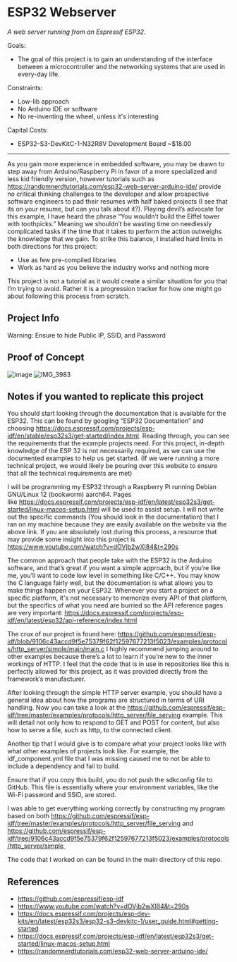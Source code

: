 # ESP32 Webserver

_A web server running from an Espressif ESP32._

Goals:
- The goal of this project is to gain an understanding of the interface between a microcontroller and the networking systems that are used in every-day life.

Constraints:
- Low-lib approach
- No Arduino IDE or software
- No re-inventing the wheel, unless it's interesting

Capital Costs:
- ESP32-S3-DevKitC-1-N32R8V Development Board ~$18.00

---

As you gain more experience in embedded software, you may be drawn to step away from Arduino/Raspberry Pi in favor of a more specialized and less kid friendly version, however tutorials such as https://randomnerdtutorials.com/esp32-web-server-arduino-ide/ provide no critical thinking challenges to the developer and allow prospective software engineers to pad their resumes with half baked projects (I see that its on your resume, but can you talk about it?). Playing devil’s advocate for this example, I have heard the phrase “You wouldn’t build the Eiffel tower with toothpicks.” Meaning we shouldn’t be wasting time on needlessly complicated tasks if the time that it takes to perform the action outweighs the knowledge that we gain. To strike this balance, I installed hard limits in both directions for this project:

- Use as few pre-compiled libraries
- Work as hard as you believe the industry works and nothing more

This project is not a tutorial as it would create a similar situation for you that I’m trying to avoid. Rather it is a progression tracker for how one might go about following this process from scratch.

## Project Info

Warning: Ensure to hide Public IP, SSID, and Password

## Proof of Concept

![image](https://github.com/user-attachments/assets/ec1851f6-9992-4c9e-9505-961348ca428b)
![IMG_3983](https://github.com/user-attachments/assets/3ebe019a-e2da-4b84-8e43-db375c6fdb98)

## Notes if you wanted to replicate this project

You should start looking through the documentation that is available for the ESP32. This can be found by googling “ESP32 Documentation” and choosing https://docs.espressif.com/projects/esp-idf/en/stable/esp32s3/get-started/index.html. Reading through, you can see the requirements that the example projects need. For this project, in-depth knowledge of the ESP 32 is not necessarily required, as we can use the documented examples to help us get started. (If we were running a more technical project, we would likely be pouring over this website to ensure that all the technical requirements are met)

I will be programming my ESP32 through a Raspberry Pi running Debian GNU/Linux 12 (bookworm) aarch64. Pages like https://docs.espressif.com/projects/esp-idf/en/latest/esp32s3/get-started/linux-macos-setup.html will be used to assist setup. I will not write out the specific commands (You should look in the documentation) that I ran on my machine because they are easily available on the website via the above link. If you are absolutely lost during this process, a resource that may provide some insight into this project is https://www.youtube.com/watch?v=dOVjb2wXI84&t=290s

The common approach that people take with the ESP32 is the Arduino software, and that’s great if you want a simple approach, but if you’re like me, you’ll want to code low level in something like C/C++. You may know the C language fairly well, but the documentation is what allows you to make things happen on your ESP32. Whenever you start a project on a specific platform, it's not necessary to memorize every API of that platform, but the specifics of what you need are burried so the API reference pages are very important: https://docs.espressif.com/projects/esp-idf/en/latest/esp32/api-reference/index.html

The crux of our project is found here: https://github.com/espressif/esp-idf/blob/9106c43accd9f5e75379f62f12597677213f5023/examples/protocols/http_server/simple/main/main.c
I highly recommend jumping around to other examples because there’s a lot to learn if you’re new to the inner workings of HTTP. I feel that the code that is in use in repositories like this is perfectly allowed for this project, as it was provided directly from the framework’s manufacturer. 

After looking through the simple HTTP server example, you should have a general idea about how the programs are structured in terms of URI handling. Now you can take a look at the https://github.com/espressif/esp-idf/tree/master/examples/protocols/http_server/file_serving example. This will detail not only how to respond to GET and POST for content, but also how to serve a file, such as http, to the connected client.

Another tip that I would give is to compare what your project looks like with what other examples of projects look like. For example, the idf_component.yml file that I was missing caused me to not be able to include a dependency and fail to build.

Ensure that if you copy this build, you do not push the sdkconfig file to GitHub. This file is essentially where your environment variables, like the Wi-Fi password and SSID, are stored.

I was able to get everything working correctly by constructing my program based on both https://github.com/espressif/esp-idf/tree/master/examples/protocols/http_server/file_serving and https://github.com/espressif/esp-idf/tree/9106c43accd9f5e75379f62f12597677213f5023/examples/protocols/http_server/simple 

The code that I worked on can be found in the main directory of this repo.

## References
- https://github.com/espressif/esp-idf
- https://www.youtube.com/watch?v=dOVjb2wXI84&t=290s
- https://docs.espressif.com/projects/esp-dev-kits/en/latest/esp32s3/esp32-s3-devkitc-1/user_guide.html#getting-started
- https://docs.espressif.com/projects/esp-idf/en/latest/esp32s3/get-started/linux-macos-setup.html
- https://randomnerdtutorials.com/esp32-web-server-arduino-ide/
